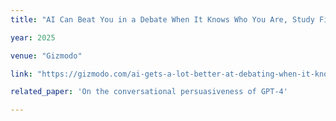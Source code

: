 ```yaml
---
title: "AI Can Beat You in a Debate When It Knows Who You Are, Study Finds"

year: 2025

venue: "Gizmodo"

link: "https://gizmodo.com/ai-gets-a-lot-better-at-debating-when-it-knows-who-you-are-study-finds-2000603977"

related_paper: 'On the conversational persuasiveness of GPT-4'

---
```


